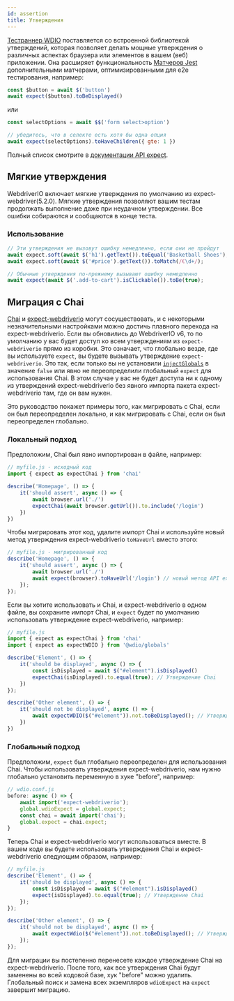```yaml
---
id: assertion
title: Утверждения
---
```


[Тестраннер WDIO](https://webdriver.io/docs/clioptions) поставляется со встроенной библиотекой утверждений, которая позволяет делать мощные утверждения о различных аспектах браузера или элементов в вашем (веб) приложении. Она расширяет функциональность [Матчеров Jest](https://jestjs.io/docs/en/using-matchers) дополнительными матчерами, оптимизированными для e2e тестирования, например:

```js
const $button = await $('button')
await expect($button).toBeDisplayed()
```

или

```js
const selectOptions = await $$('form select>option')

// убедитесь, что в селекте есть хотя бы одна опция
await expect(selectOptions).toHaveChildren({ gte: 1 })
```

Полный список смотрите в [документации API expect](/docs/api/expect-webdriverio).

## Мягкие утверждения

WebdriverIO включает мягкие утверждения по умолчанию из expect-webdriver(5.2.0). Мягкие утверждения позволяют вашим тестам продолжать выполнение даже при неудачном утверждении. Все ошибки собираются и сообщаются в конце теста.

### Использование

```js
// Эти утверждения не вызовут ошибку немедленно, если они не пройдут
await expect.soft(await $('h1').getText()).toEqual('Basketball Shoes');
await expect.soft(await $('#price').getText()).toMatch(/€\d+/);

// Обычные утверждения по-прежнему вызывают ошибку немедленно
await expect(await $('.add-to-cart').isClickable()).toBe(true);
```

## Миграция с Chai

[Chai](https://www.chaijs.com/) и [expect-webdriverio](https://github.com/webdriverio/expect-webdriverio#readme) могут сосуществовать, и с некоторыми незначительными настройками можно достичь плавного перехода на expect-webdriverio. Если вы обновились до WebdriverIO v6, то по умолчанию у вас будет доступ ко всем утверждениям из `expect-webdriverio` прямо из коробки. Это означает, что глобально везде, где вы используете `expect`, вы будете вызывать утверждение `expect-webdriverio`. Это так, если только вы не установили [`injectGlobals`](/docs/configuration#injectglobals) в значение `false` или явно не переопределили глобальный `expect` для использования Chai. В этом случае у вас не будет доступа ни к одному из утверждений expect-webdriverio без явного импорта пакета expect-webdriverio там, где он вам нужен.

Это руководство покажет примеры того, как мигрировать с Chai, если он был переопределен локально, и как мигрировать с Chai, если он был переопределен глобально.

### Локальный подход

Предположим, Chai был явно импортирован в файле, например:

```js
// myfile.js - исходный код
import { expect as expectChai } from 'chai'

describe('Homepage', () => {
    it('should assert', async () => {
        await browser.url('./')
        expectChai(await browser.getUrl()).to.include('/login')
    })
})
```

Чтобы мигрировать этот код, удалите импорт Chai и используйте новый метод утверждения expect-webdriverio `toHaveUrl` вместо этого:

```js
// myfile.js - мигрированный код
describe('Homepage', () => {
    it('should assert', async () => {
        await browser.url('./')
        await expect(browser).toHaveUrl('/login') // новый метод API expect-webdriverio https://webdriver.io/docs/api/expect-webdriverio.html#tohaveurl
    });
});
```

Если вы хотите использовать и Chai, и expect-webdriverio в одном файле, вы сохраните импорт Chai, и `expect` будет по умолчанию использовать утверждение expect-webdriverio, например:

```js
// myfile.js
import { expect as expectChai } from 'chai'
import { expect as expectWDIO } from '@wdio/globals'

describe('Element', () => {
    it('should be displayed', async () => {
        const isDisplayed = await $("#element").isDisplayed()
        expectChai(isDisplayed).to.equal(true); // Утверждение Chai
    })
});

describe('Other element', () => {
    it('should not be displayed', async () => {
        await expectWDIO($("#element")).not.toBeDisplayed(); // Утверждение expect-webdriverio
    })
})
```

### Глобальный подход

Предположим, `expect` был глобально переопределен для использования Chai. Чтобы использовать утверждения expect-webdriverio, нам нужно глобально установить переменную в хуке "before", например:

```js
// wdio.conf.js
before: async () => {
    await import('expect-webdriverio');
    global.wdioExpect = global.expect;
    const chai = await import('chai');
    global.expect = chai.expect;
}
```

Теперь Chai и expect-webdriverio могут использоваться вместе. В вашем коде вы будете использовать утверждения Chai и expect-webdriverio следующим образом, например:

```js
// myfile.js
describe('Element', () => {
    it('should be displayed', async () => {
        const isDisplayed = await $("#element").isDisplayed()
        expect(isDisplayed).to.equal(true); // Утверждение Chai
    });
});

describe('Other element', () => {
    it('should not be displayed', async () => {
        await expectWdio($("#element")).not.toBeDisplayed(); // Утверждение expect-webdriverio
    });
});
```

Для миграции вы постепенно перенесете каждое утверждение Chai на expect-webdriverio. После того, как все утверждения Chai будут заменены во всей кодовой базе, хук "before" можно удалить. Глобальный поиск и замена всех экземпляров `wdioExpect` на `expect` завершит миграцию.